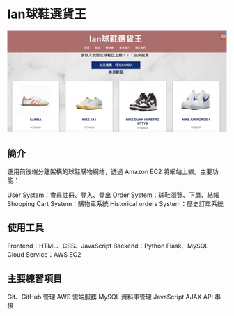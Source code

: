 # Ian球鞋選貨王
![image](https://github.com/ian1261/sneaker-store.github.io/blob/main/PIC/view.png)

## 簡介

運用前後端分離架構的球鞋購物網站，透過 Amazon EC2 將網站上線。主要功能：

User System：會員註冊、登入、登出
Order System：球鞋瀏覽、下單、結帳
Shopping Cart System：購物車系統
Historical orders System：歷史訂單系統

## 使用工具

Frontend：HTML、CSS、JavaScript
Backend：Python Flask、MySQL
Cloud Service：AWS EC2

## 主要練習項目

Git、GitHub 管理
AWS 雲端服務
MySQL 資料庫管理
JavaScript AJAX API 串接
